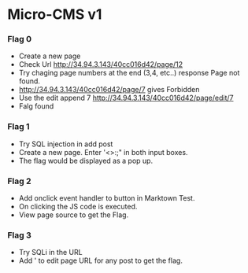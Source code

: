 # Micro-CMS v1
### Flag 0
* Create a new page
* Check Url http://34.94.3.143/40cc016d42/page/12  
* Try chaging page numbers at the end (3,4, etc..) response  Page not found.
* http://34.94.3.143/40cc016d42/page/7 gives Forbidden
* Use the edit append 7 http://34.94.3.143/40cc016d42/page/edit/7
* Falg found

### Flag 1
* Try SQL injection in add post
* Create a new page. Enter '<>:;" in both input boxes. 
* The flag would be displayed as a pop up.

### Flag 2
* Add onclick event handler to button in Marktown Test.
* On clicking the JS code is executed.
* View page source to get the Flag.

### Flag 3
* Try SQLi in the URL
* Add ' to edit page URL for any post to get the flag.
